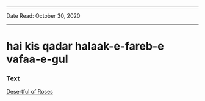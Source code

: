 
---

Date Read: October 30, 2020

---


# hai kis qadar halaak-e-fareb-e vafaa-e-gul


### Text

[Desertful of Roses](http://www.columbia.edu/itc/mealac/pritchett/00ghalib/080/index_080.html)

